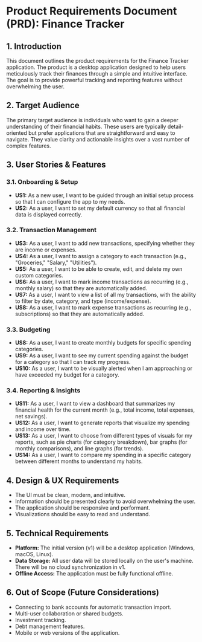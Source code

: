 # Product Requirements Document (PRD): Finance Tracker

## 1. Introduction

This document outlines the product requirements for the Finance Tracker application. The product is a desktop application designed to help users meticulously track their finances through a simple and intuitive interface. The goal is to provide powerful tracking and reporting features without overwhelming the user.

## 2. Target Audience

The primary target audience is individuals who want to gain a deeper understanding of their financial habits. These users are typically detail-oriented but prefer applications that are straightforward and easy to navigate. They value clarity and actionable insights over a vast number of complex features.

## 3. User Stories & Features

### 3.1. Onboarding & Setup

*   **US1:** As a new user, I want to be guided through an initial setup process so that I can configure the app to my needs.
*   **US2:** As a user, I want to set my default currency so that all financial data is displayed correctly.

### 3.2. Transaction Management

*   **US3:** As a user, I want to add new transactions, specifying whether they are income or expenses.
*   **US4:** As a user, I want to assign a category to each transaction (e.g., "Groceries," "Salary," "Utilities").
*   **US5:** As a user, I want to be able to create, edit, and delete my own custom categories.
*   **US6:** As a user, I want to mark income transactions as recurring (e.g., monthly salary) so that they are automatically added.
*   **US7:** As a user, I want to view a list of all my transactions, with the ability to filter by date, category, and type (income/expense).
*   **US8:** As a user, I want to mark expense transactions as recurring (e.g., subscriptions) so that they are automatically added.

### 3.3. Budgeting

*   **US8:** As a user, I want to create monthly budgets for specific spending categories.
*   **US9:** As a user, I want to see my current spending against the budget for a category so that I can track my progress.
*   **US10:** As a user, I want to be visually alerted when I am approaching or have exceeded my budget for a category.

### 3.4. Reporting & Insights

*   **US11:** As a user, I want to view a dashboard that summarizes my financial health for the current month (e.g., total income, total expenses, net savings).
*   **US12:** As a user, I want to generate reports that visualize my spending and income over time.
*   **US13:** As a user, I want to choose from different types of visuals for my reports, such as pie charts (for category breakdown), bar graphs (for monthly comparisons), and line graphs (for trends).
*   **US14:** As a user, I want to compare my spending in a specific category between different months to understand my habits.

## 4. Design & UX Requirements

*   The UI must be clean, modern, and intuitive.
*   Information should be presented clearly to avoid overwhelming the user.
*   The application should be responsive and performant.
*   Visualizations should be easy to read and understand.

## 5. Technical Requirements

*   **Platform:** The initial version (v1) will be a desktop application (Windows, macOS, Linux).
*   **Data Storage:** All user data will be stored locally on the user's machine. There will be no cloud synchronization in v1.
*   **Offline Access:** The application must be fully functional offline.

## 6. Out of Scope (Future Considerations)

*   Connecting to bank accounts for automatic transaction import.
*   Multi-user collaboration or shared budgets.
*   Investment tracking.
*   Debt management features.
*   Mobile or web versions of the application.
